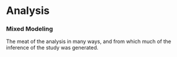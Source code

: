 # Analysis

### Mixed Modeling

The meat of the analysis in many ways, and from which much of the inference of the study was generated.